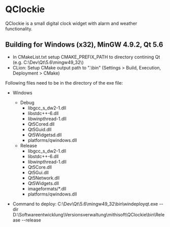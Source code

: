 # QClockie

QClockie is a small digital clock widget with alarm and weather functionality.

## Building for Windows (x32), MinGW 4.9.2, Qt 5.6

- In CMakeList.txt setup CMAKE_PREFIX_PATH to directory contining Qt (e.g. C:\\Dev\\Qt\\5.6\\mingw49_32\\)
- CLion: Setup CMake output path to ".\bin" (Settings > Build, Execution, Deployment > CMake)

Following files need to be in the directory of the exe file:
- Windows
    - Debug
        - libgcc_s_dw2-1.dll
        - libstdc++-6.dll
        - libwinpthread-1.dll
        - Qt5Cored.dll
        - Qt5Guid.dll
        - Qt5Widgetsd.dll
        - platforms/qwindows.dll
    - Release
        - libgcc_s_dw2-1.dll
        - libstdc++-6.dll
        - libwinpthread-1.dll
        - Qt5Core.dll
        - Qt5Gui.dll
        - Qt5Network.dll
        - Qt5Widgets.dll
        - imageformats/*.dll
        - platforms/qwindows.dll
        
- Command to deploy:
C:\Dev\Qt\5.6\mingw49_32\bin\windeployqt.exe --dir D:\Softwareentwicklung\Versionsverwaltung\mithisoft\QClockie\bin\Release --release